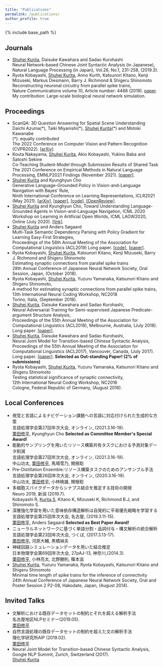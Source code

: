 ```yaml
---
title: "Publications"
permalink: /publications/
author_profile: true
---
```


{% include base_path %}

## Journals
- <u>Shuhei Kurita</u>, Daisuke Kawahara and Sadao Kurohashi<br/>
Neural Network-based Chinese Joint Syntactic Analysis (in Japanese),<br/>
Natural Language Processing (in Japan),  Vol.26,  No.1, 231-258,  (2019.3).
- Ryota Kobayashi, <u>Shuhei Kurita</u>, Anno Kurth, Katsunori Kitano, Kenji Mizuseki, Markus Diesmann, Barry J. Richmond & Shigeru Shinomoto<br/>
Reconstructing neuronal circuitry from parallel spike trains,<br/>
Nature Communications volume 10, Article number: 4468 (2019). [paper](https://www.nature.com/articles/s41467-019-12225-2).<br/>
My contribution: Large-scale biological neural network simulation.

## Proceedings
- ScanQA: 3D Question Answering for Spatial Scene Understanding<br/>
Daichi Azuma(\*), Taiki Miyanishi(\*), <u>Shuhei Kurita</u>(\*) and Motoki Kawanabe<br/>
(\*): equally contributed<br/>
The 2022 Conference on Computer Vision and Pattern Recognition (CVPR2022). [\[arXiv\]](https://arxiv.org/abs/2112.10482)
- Kouta Nakayama, <u>Shuhei Kurita</u>, Akio Kobayashi, Yukino Baba and Satoshi Sekine<br/>
Co-Teaching Student-Model through Submission Results of Shared Task<br/>
The 2021 Conference on Empirical Methods in Natural Language Processing, EMNLP2021 Findings (November 2021). [\[paper\]](https://aclanthology.org/2021.findings-emnlp.383/).
- <u>Shuhei Kurita</u> and Kyunghyun Cho<br/>
Generative Language-Grounded Policy in Vision-and-Language Navigation with Bayes’ Rule,<br/>
Ninth International Conference on Learning Representations, ICLR2021 (May 2021). [\[arXiv\]](https://arxiv.org/abs/2009.07783), [\[paper\]](https://openreview.net/pdf?id=45uOPa46Kh), [\[code\]](https://github.com/shuheikurita/glgp), [\[OpenReview\]](https://openreview.net/forum?id=45uOPa46Kh).
- <u>Shuhei Kurita</u> and Kyunghyun Cho,
Toward Understanding Language-Grounded Agents in Vision-and-Language Navigation,
ICML 2020 Workshop on Learning in Artificial Open Worlds, ICML LAOW2020,
Online (July 2020). [\[link\]](https://sites.google.com/view/icml-laow2020/home).
- <u>Shuhei Kurita</u> and Anders Søgaard<br/>
Multi-Task Semantic Dependency Parsing with Policy Gradient for Learning Easy-First Strategies,<br/>
Proceedings of the 56th Annual Meeting of the Association for Computational Linguistics (ACL2019)
Long paper. [\[code\]](https://github.com/shuheikurita/semrl), [\[paper\]](https://arxiv.org/abs/1906.01239).
- Ryota Kobayashi, <u>Shuhei Kurita</u>, Katsunori Kitano, Kenji Mizuseki, Barry J. Richmond and Shigeru Shinomoto<br/>
Estimating synaptic connections from parallel spike trains<br/>
28th Annual Conference of Japanese Neural Network Society, Oral Session, Japan, (October 2018).
- Ryota Kobayashi, <u>Shuhei Kurita</u>, Yuzuru Yamanaka, Katsunori Kitano and Shigeru Shinomoto,<br/>
A method for estimating synaptic connections from parallel spike trains,<br/>
13th International Neural Coding Workshop, NC2018<br/>
Torino, Italia, (September 2018).
- <u>Shuhei Kurita</u>, Daisuke Kawahara and Sadao Kurohashi,<br/>
Neural Adversarial Training for Semi-supervised Japanese Predicate-argument Structure Analysis,<br/>
Proceedings of the 55th Annual Meeting of the Association for Computational Linguistics (ACL2018), Melbourne, Australia, (July 2018).
Long paper. [\[paper\]](https://www.aclweb.org/anthology/P18-1044/).
- <u>Shuhei Kurita</u>, Daisuke Kawahara and Sadao Kurohashi,<br/>
Neural Joint Model for Transition-based Chinese Syntactic Analysis,<br/>
Proceedings of the 55th Annual Meeting of the Association for Computational Linguistics (ACL2017), Vancouver, Canada, (July 2017).
Long paper. [\[paper\]](https://www.aclweb.org/anthology/P17-1111/). **Selected as Out-standing Paper! (2% of submissions)**
- Ryota Kobayashi, <u>Shuhei Kurita</u>, Yuzuru Yamanaka, Katsunori Kitano and Shigeru Shinomoto<br/>
Testing statistical significance of synaptic connectivity,<br/>
12th International Neural Coding Workshop, NC2016<br/>
Cologne, Federal Republic of Germany, (August 2016).

## Local Conferences

- 視覚と言語によるナビゲーション課題への言語に対応付けられた生成的な方策<br/>
言語処理学会第27回年次大会, オンライン, (2021.3.16-19).<br/>
<u>栗田修平</u>, Kyunghyun Cho
**Selected as Committee Member's Special Award!**
- 能動的サンプリングを用いたリソース構築共有タスクにおける予測対象データ削減<br/>
言語処理学会第27回年次大会, オンライン, (2021.3.16-19).<br/>
中山功太, <u>栗田修平</u>, 馬場雪乃, 関根聡
- Pre-Distillation Ensemble:リソース構築タスクのためのアンサンブル手法<br/>
言語処理学会第26回年次大会, オンライン, (2020.3.16-19).<br/>
中山功太, <u>栗田修平</u>, 小林暁雄, 関根聡
- 多細胞スパイクデータからシナプス結合を推定する技術の開発<br/>
Neuro 2019, 新潟 (2019.7).<br/>
Kobayashi R, <u>Kurita S</u>, Kitano K, Mizuseki K, Richmond B.J, and Shinomoto S.
- 深層強化学習を用いた意味依存構造解析は自発的に平易優先戦略を学習する<br/>
言語処理学会第25回年次大会, 名古屋, (2019.3.11-15).<br/>
<u>栗田修平</u>, Anders Søgaard
**Selected as Best Paper Award!**
- ニューラルネットワークに基づく単語分割・品詞付与・構文解析の統合解析<br/>
言語処理学会第23回年次大会, つくば, (2017.3.13-17).<br/>
<u>栗田修平</u>, 河原大輔, 黒橋禎夫
- 神経回路シミュレーションデータを用いた結合推定<br/>
日本物理学会第69回年次大会, 27pAJ-13, 神奈川,(2014.3).<br/>
<u>栗田修平</u>, 小林亮太, 北野勝則, 篠本滋
- <u>Shuhei Kurita</u>, Yuzuru Yamanaka, Ryota Kobayashi, Katsunori Kitano and Shigeru Shinomoto<br/>
Minimal time length of spike trains for the inference of connectivity<br/>
24th Annual Conference of Japanese Neural Network Society, Oral and Poster Session 2 P2-08, Hakodate, Japan, (August 2014).

## Invited Talks
- 文解析における既存データセットの制約とそれを超える解析手法<br/>
名古屋地区NLPセミナー(2019.05).<br/>
<u>栗田修平</u>
- 自然言語処理の既存データセットの制約を超えた文の解析手法<br/>
理化学研究所AIP (2019.02).<br/>
<u>栗田修平</u>
- Neural Joint Model for Transition-based Chinese Syntactic Analysis,<br/>
Google NLP Summit, Zurich, Switzerland (2017).<br/>
<u>Shuhei Kurita</u>
